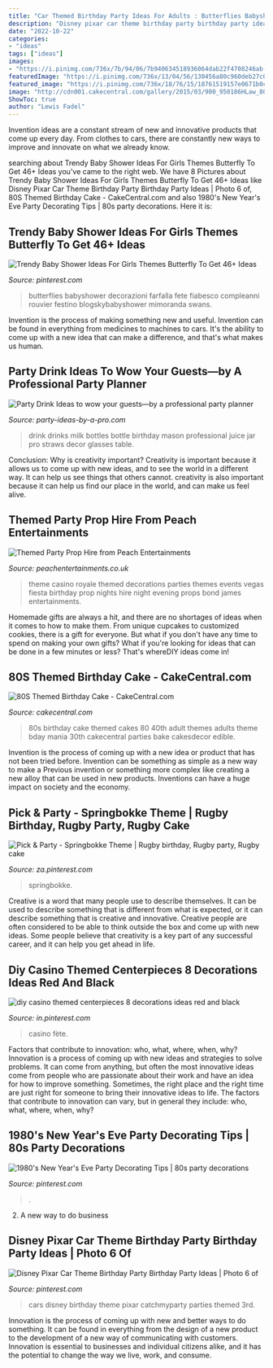 ```yaml
---
title: "Car Themed Birthday Party Ideas For Adults : Butterflies Babyshower Decorazioni Farfalla Fete Fiabesco Compleanni Rouvier Festino Blogskybabyshower Mimoranda Swans"
description: "Disney pixar car theme birthday party birthday party ideas"
date: "2022-10-22"
categories:
- "ideas"
tags: ["ideas"]
images:
- "https://i.pinimg.com/736x/7b/94/06/7b940634518936064dab22f4708246ab--cars-theme-birthday-party-disney-cars-party.jpg"
featuredImage: "https://i.pinimg.com/736x/13/04/56/130456a80c960deb27c0e2ff295b393e.jpg"
featured_image: "https://i.pinimg.com/736x/18/76/15/18761519157e0671b0c4134e4bc3cada--themed-parties.jpg"
image: "http://cdn001.cakecentral.com/gallery/2015/03/900_950186HLaw_80s-themed-birthday-cake.jpg"
ShowToc: true
author: "Lewis Fadel"
---
```



Invention ideas are a constant stream of new and innovative products that come up every day. From clothes to cars, there are constantly new ways to improve and innovate on what we already know. 

	

		
searching about Trendy Baby Shower Ideas For Girls Themes Butterfly To Get 46+ Ideas you've came to the right web. We have 8 Pictures about Trendy Baby Shower Ideas For Girls Themes Butterfly To Get 46+ Ideas like Disney Pixar Car Theme Birthday Party Birthday Party Ideas | Photo 6 of, 80S Themed Birthday Cake - CakeCentral.com and also 1980&#039;s New Year&#039;s Eve Party Decorating Tips | 80s party decorations. Here it is:
		
    
## Trendy Baby Shower Ideas For Girls Themes Butterfly To Get 46+ Ideas

<img loading=lazy src="https://i.pinimg.com/736x/13/04/56/130456a80c960deb27c0e2ff295b393e.jpg" onerror="this.onerror=null;this.src='https://tse1.mm.bing.net/th?id=OIP.HMdXkfDtDnWCwHfrn5IuBAAAAA&amp;pid=15.1';" alt="Trendy Baby Shower Ideas For Girls Themes Butterfly To Get 46+ Ideas">

_Source: pinterest.com_

>butterflies babyshower decorazioni farfalla fete fiabesco compleanni rouvier festino blogskybabyshower mimoranda swans. 

	

Invention is the process of making something new and useful. Invention can be found in everything from medicines to machines to cars. It's the ability to come up with a new idea that can make a difference, and that's what makes us human.

    
## Party Drink Ideas To Wow Your Guests—by A Professional Party Planner

<img loading=lazy src="http://www.party-ideas-by-a-pro.com/image-files/drinks2b.jpg" onerror="this.onerror=null;this.src='https://tse1.mm.bing.net/th?id=OIP.iM5QmNktSOxaP8RiSxzUrQHaKX&amp;pid=15.1';" alt="Party Drink Ideas to wow your guests—by a professional party planner">

_Source: party-ideas-by-a-pro.com_

>drink drinks milk bottles bottle birthday mason professional juice jar pro straws decor glasses table. 

	

Conclusion: Why is creativity important?
Creativity is important because it allows us to come up with new ideas, and to see the world in a different way. It can help us see things that others cannot. creativity is also important because it can help us find our place in the world, and can make us feel alive.

    
## Themed Party Prop Hire From Peach Entertainments

<img loading=lazy src="https://www.peachentertainments.co.uk/wp-content/uploads/2015/01/Dice-and-Casino-.jpg" onerror="this.onerror=null;this.src='https://tse1.mm.bing.net/th?id=OIP.jsTlLwBHbxw3OECPeksCrQHaFS&amp;pid=15.1';" alt="Themed Party Prop Hire from Peach Entertainments">

_Source: peachentertainments.co.uk_

>theme casino royale themed decorations parties themes events vegas fiesta birthday prop nights hire night evening props bond james entertainments. 

	

Homemade gifts are always a hit, and there are no shortages of ideas when it comes to how to make them. From unique cupcakes to customized cookies, there is a gift for everyone. But what if you don't have any time to spend on making your own gifts? What if you're looking for ideas that can be done in a few minutes or less? That's whereDIY ideas come in!

    
## 80S Themed Birthday Cake - CakeCentral.com

<img loading=lazy src="http://cdn001.cakecentral.com/gallery/2015/03/900_950186HLaw_80s-themed-birthday-cake.jpg" onerror="this.onerror=null;this.src='https://tse3.mm.bing.net/th?id=OIP.5KAqtCytwHY6mp9KcrU_PQHaKD&amp;pid=15.1';" alt="80S Themed Birthday Cake - CakeCentral.com">

_Source: cakecentral.com_

>80s birthday cake themed cakes 80 40th adult themes adults theme bday mania 30th cakecentral parties bake cakesdecor edible. 

	

Invention is the process of coming up with a new idea or product that has not been tried before. Invention can be something as simple as a new way to make a Previous invention or something more complex like creating a new alloy that can be used in new products. Inventions can have a huge impact on society and the economy.

    
## Pick &amp; Party - Springbokke Theme | Rugby Birthday, Rugby Party, Rugby Cake

<img loading=lazy src="https://i.pinimg.com/736x/18/76/15/18761519157e0671b0c4134e4bc3cada--themed-parties.jpg" onerror="this.onerror=null;this.src='https://tse4.mm.bing.net/th?id=OIP.5TitYdjia4z6jkC1GLB_fgDfEs&amp;pid=15.1';" alt="Pick &amp; Party - Springbokke Theme | Rugby birthday, Rugby party, Rugby cake">

_Source: za.pinterest.com_

>springbokke. 

	

Creative is a word that many people use to describe themselves. It can be used to describe something that is different from what is expected, or it can describe something that is creative and innovative. Creative people are often considered to be able to think outside the box and come up with new ideas. Some people believe that creativity is a key part of any successful career, and it can help you get ahead in life.

    
## Diy Casino Themed Centerpieces 8 Decorations Ideas Red And Black

<img loading=lazy src="https://i.pinimg.com/736x/d1/94/a3/d194a35a884dc8352ce6df266feee579.jpg" onerror="this.onerror=null;this.src='https://tse2.mm.bing.net/th?id=OIP.6L2L_mzY_cvIzkcMfJm1CQHaJ3&amp;pid=15.1';" alt="diy casino themed centerpieces 8 decorations ideas red and black">

_Source: in.pinterest.com_

>casino fète. 

	

Factors that contribute to innovation: who, what, where, when, why?
Innovation is a process of coming up with new ideas and strategies to solve problems. It can come from anything, but often the most innovative ideas come from people who are passionate about their work and have an idea for how to improve something. Sometimes, the right place and the right time are just right for someone to bring their innovative ideas to life. The factors that contribute to innovation can vary, but in general they include: who, what, where, when, why?

    
## 1980&#039;s New Year&#039;s Eve Party Decorating Tips | 80s Party Decorations

<img loading=lazy src="https://i.pinimg.com/736x/0e/5d/7f/0e5d7f859fd87cd621f9533764fb1deb.jpg" onerror="this.onerror=null;this.src='https://tse4.mm.bing.net/th?id=OIP.Kqy9EqszP-VDx9pEuVWnLwHaLJ&amp;pid=15.1';" alt="1980&#039;s New Year&#039;s Eve Party Decorating Tips | 80s party decorations">

_Source: pinterest.com_

>. 

	

2. A new way to do business 

    
## Disney Pixar Car Theme Birthday Party Birthday Party Ideas | Photo 6 Of

<img loading=lazy src="https://i.pinimg.com/736x/7b/94/06/7b940634518936064dab22f4708246ab--cars-theme-birthday-party-disney-cars-party.jpg" onerror="this.onerror=null;this.src='https://tse3.mm.bing.net/th?id=OIP.nT3TqzZbV56_1DyCFuUIlwHaJ3&amp;pid=15.1';" alt="Disney Pixar Car Theme Birthday Party Birthday Party Ideas | Photo 6 of">

_Source: pinterest.com_

>cars disney birthday theme pixar catchmyparty parties themed 3rd. 

	

Innovation is the process of coming up with new and better ways to do something. It can be found in everything from the design of a new product to the development of a new way of communicating with customers. Innovation is essential to businesses and individual citizens alike, and it has the potential to change the way we live, work, and consume.

